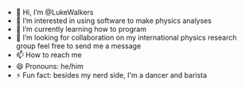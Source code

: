 - 👋 Hi, I’m @LukeWalkers
- 👀 I’m interested in using software to make physics analyses 
- 🌱 I’m currently learning how to program
- 💞️ I’m looking for collaboration on my international physics research group feel free to send me a message
- 📫 How to reach me 
- 😄 Pronouns: he/him
- ⚡ Fun fact: besides my nerd side, I'm a dancer and barista

<!---
LukeWalkers/LukeWalkers is a ✨ special ✨ repository because its `README.md` (this file) appears on your GitHub profile.
You can click the Preview link to take a look at your changes.
--->
